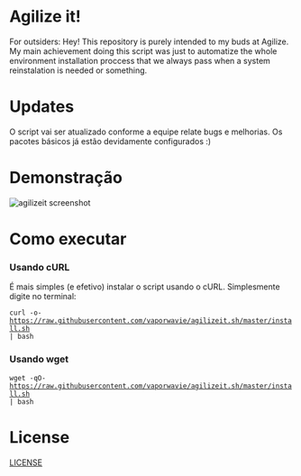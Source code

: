 # Agilize it!
For outsiders: Hey! This repository is purely intended to my buds at Agilize. My main achievement doing this script was just to automatize the whole environment installation proccess that we always pass when a system reinstalation is needed or something.

# Updates
O script vai ser atualizado conforme a equipe relate bugs e melhorias. Os pacotes básicos já estão devidamente configurados :)

# Demonstração
![agilizeit screenshot](https://raw.githubusercontent.com/vaporwavie/agilizeit/master/demo.png)

# Como executar

### Usando cURL

É mais simples (e efetivo) instalar o script usando  o cURL. Simplesmente digite no terminal:

<code>curl -o- https://raw.githubusercontent.com/vaporwavie/agilizeit.sh/master/install.sh | bash</code>

### Usando wget

<code>wget -qO- https://raw.githubusercontent.com/vaporwavie/agilizeit.sh/master/install.sh | bash</code>

# License
[LICENSE](LICENSE)
